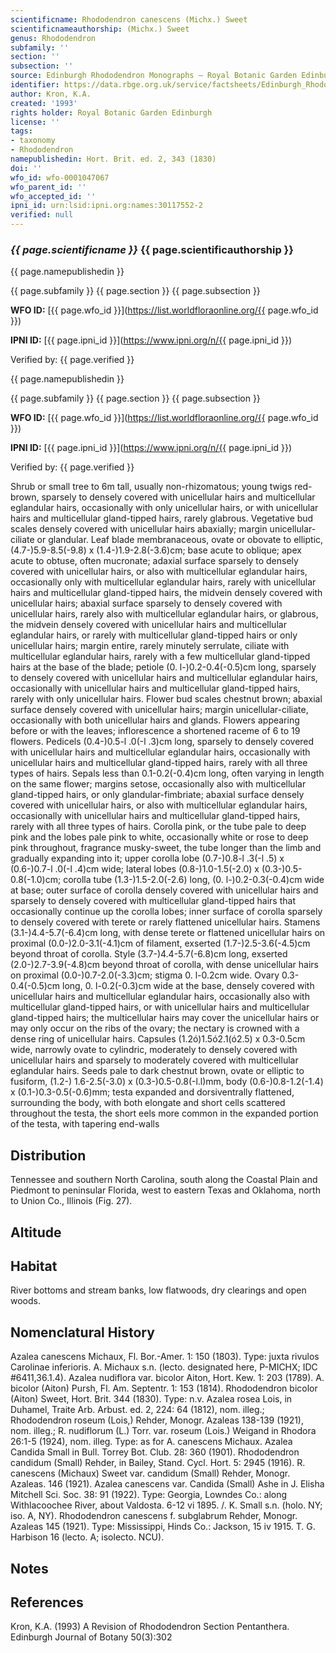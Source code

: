 ```yaml
---
scientificname: Rhododendron canescens (Michx.) Sweet
scientificnameauthorship: (Michx.) Sweet
genus: Rhododendron
subfamily: ''
section: ''
subsection: ''
source: Edinburgh Rhododendron Monographs – Royal Botanic Garden Edinburgh
identifier: https://data.rbge.org.uk/service/factsheets/Edinburgh_Rhododendron_Monographs.xhtml
author: Kron, K.A.
created: '1993'
rights holder: Royal Botanic Garden Edinburgh
license: ''
tags:
- taxonomy
- Rhododendron
namepublishedin: Hort. Brit. ed. 2, 343 (1830)
doi: ''
wfo_id: wfo-0001047067
wfo_parent_id: ''
wfo_accepted_id: ''
ipni_id: urn:lsid:ipni.org:names:30117552-2
verified: null
---
```

### _{{ page.scientificname }}_ {{ page.scientificauthorship }}
 {{ page.namepublishedin }}

{{ page.subfamily }} {{ page.section }} {{ page.subsection }}

**WFO ID:** [{{ page.wfo_id }}](https://list.worldfloraonline.org/{{ page.wfo_id }})

**IPNI ID:** [{{ page.ipni_id }}](https://www.ipni.org/n/{{ page.ipni_id }})

Verified by: {{ page.verified }}

 {{ page.namepublishedin }}

{{ page.subfamily }} {{ page.section }} {{ page.subsection }}

**WFO ID:** [{{ page.wfo_id }}](https://list.worldfloraonline.org/{{ page.wfo_id }})

**IPNI ID:** [{{ page.ipni_id }}](https://www.ipni.org/n/{{ page.ipni_id }})

Verified by: {{ page.verified }}



Shrub or small tree to 6m tall, usually non-rhizomatous; young twigs red-brown, sparsely to densely covered with unicellular hairs and multicellular eglandular hairs, occasionally with only unicellular hairs, or with unicellular hairs and multicellular gland-tipped hairs, rarely glabrous. Vegetative bud scales densely covered with unicellular hairs abaxially; margin unicellular-ciliate or glandular. Leaf blade membranaceous, ovate or obovate to elliptic, (4.7-)5.9-8.5(-9.8) x (1.4-)1.9-2.8(-3.6)cm; base acute to oblique; apex acute to obtuse, often mucronate; adaxial surface sparsely to densely covered with unicellular hairs, or also with multicellular eglandular hairs, occasionally only with multicellular eglandular hairs, rarely with unicellular hairs and multicellular gland-tipped hairs, the midvein densely covered with unicellular hairs; abaxial surface sparsely to densely covered with unicellular hairs, rarely also with multicellular eglandular hairs, or glabrous, the midvein densely covered with unicellular hairs and multicellular eglandular hairs, or rarely with multicellular gland-tipped hairs or only unicellular hairs; margin entire, rarely minutely serrulate, ciliate with multicellular eglandular hairs, rarely with a few multicellular gland-tipped hairs at the base of the blade; petiole (0. l-)0.2-0.4(-0.5)cm long, sparsely to densely covered with unicellular hairs and multicellular eglandular hairs, occasionally with unicellular hairs and multicellular gland-tipped hairs, rarely with only unicellular hairs. Flower bud scales chestnut brown; abaxial surface densely covered with unicellular hairs; margin unicellular-ciliate, occasionally with both unicellular hairs and glands. Flowers appearing before or with the leaves; inflorescence a shortened raceme of 6 to 19 flowers. Pedicels (0.4-)0.5-l .0(-l .3)cm long, sparsely to densely covered with unicellular hairs and multicellular eglandular hairs, occasionally with unicellular hairs and multicellular gland-tipped hairs, rarely with all three types of hairs. Sepals less than 0.1-0.2(-0.4)cm long, often varying in length on the same flower; margins setose, occasionally also with multicellular gland-tipped hairs, or only glandular-fimbriate; abaxial surface densely covered with unicellular hairs, or also with multicellular eglandular hairs, occasionally with unicellular hairs and multicellular gland-tipped hairs, rarely with all three types of hairs. Corolla pink, or the tube pale to deep pink and the lobes pale pink to white, occasionally white or rose to deep pink throughout, fragrance musky-sweet, the tube longer than the limb and gradually expanding into it; upper corolla lobe (0.7-)0.8-l .3(-l .5) x (0.6-)0.7-l .0(-l .4)cm wide; lateral lobes (0.8-)1.0-1.5(-2.0) x (0.3-)0.5-0.8(-1.0)cm; corolla tube (1.3-)1.5-2.0(-2.6) long, (0. l-)0.2-0.3(-0.4)cm wide at base; outer surface of corolla densely covered with unicellular hairs and sparsely to densely covered with multicellular gland-tipped hairs that occasionally continue up the corolla lobes; inner surface of corolla sparsely to densely covered with terete or rarely flattened unicellular hairs. Stamens (3.1-)4.4-5.7(-6.4)cm long, with dense terete or flattened unicellular hairs on proximal (0.0-)2.0-3.1(-4.1)cm of filament, exserted (1.7-)2.5-3.6(-4.5)cm beyond throat of corolla. Style (3.7-)4.4-5.7(-6.8)cm long, exserted (2.0-)2.7-3.9(-4.8)cm beyond throat of corolla, with dense unicellular hairs on proximal (0.0-)0.7-2.0(-3.3)cm; stigma 0. l-0.2cm wide. Ovary 0.3-0.4(-0.5)cm long, 0. l-0.2(-0.3)cm wide at the base, densely covered with unicellular hairs and multicellular eglandular hairs, occasionally also with multicellular gland-tipped hairs, or with unicellular hairs and multicellular gland-tipped hairs; the multicellular hairs may cover the unicellular hairs or may only occur on the ribs of the ovary; the nectary is crowned with a dense ring of unicellular hairs. Capsules (1.2ó)1.5ó2.1(ó2.5) x 0.3-0.5cm wide, narrowly ovate to cylindric, moderately to densely covered with unicellular hairs and sparsely to moderately covered with multicellular eglandular hairs. Seeds pale to dark chestnut brown, ovate or elliptic to fusiform, (1.2-) 1.6-2.5(-3.0) x (0.3-)0.5-0.8(-l.l)mm, body (0.6-)0.8-1.2(-1.4) x (0.1-)0.3-0.5(-0.6)mm; testa expanded and dorsiventrally flattened, surrounding the body, with both elongate and short cells scattered throughout the testa, the short eels more common in the expanded portion of the testa, with tapering end-walls

## Distribution
Tennessee and southern North Carolina, south along the Coastal Plain and Piedmont to peninsular Florida, west to eastern Texas and Oklahoma, north to Union Co., Illinois (Fig. 27).

## Altitude


## Habitat
River bottoms and stream banks, low flatwoods, dry clearings and open woods.

## Nomenclatural History
Azalea canescens Michaux, Fl. Bor.-Amer. 1: 150 (1803). Type: juxta rivulos Carolinae inferioris. A. Michaux s.n. (lecto. designated here, P-MICHX; IDC #6411,36.1.4). Azalea nudiflora var. bicolor Aiton, Hort. Kew. 1: 203 (1789). A. bicolor (Aiton) Pursh, Fl. Am. Septentr. 1: 153 (1814). Rhododendron bicolor (Aiton) Sweet, Hort. Brit. 344 (1830). Type: n.v. Azalea rosea Lois, in Duhamel, Traite Arb. Arbust. ed. 2, 224: 64 (1812), nom. illeg.; Rhododendron roseum (Lois,) Rehder, Monogr. Azaleas 138-139 (1921), nom. illeg.; R. nudiflorum (L.) Torr. var. roseum (Lois.) Weigand in Rhodora 26:1-5 (1924), nom. illeg. Type: as for A. canescens Michaux. Azalea Candida Small in Bull. Torrey Bot. Club. 28: 360 (1901). Rhododendron candidum (Small) Rehder, in Bailey, Stand. Cycl. Hort. 5: 2945 (1916). R. canescens (Michaux) Sweet var. candidum (Small) Rehder, Monogr. Azaleas. 146 (1921). Azalea canescens var. Candida (Small) Ashe in J. Elisha Mitchell Sci. Soc. 38: 91 (1922). Type: Georgia, Lowndes Co.: along Withlacoochee River, about Valdosta. 6-12 vi 1895. /. K. Small s.n. (holo. NY; iso. A, NY). Rhododendron canescens f. subglabrum Rehder, Monogr. Azaleas 145 (1921). Type: Mississippi, Hinds Co.: Jackson, 15 iv 1915. T. G. Harbison 16 (lecto. A; isolecto. NCU).
                       
## Notes


## References

Kron, K.A. (1993) A Revision of Rhododendron Section Pentanthera. Edinburgh Journal of Botany 50(3):302
